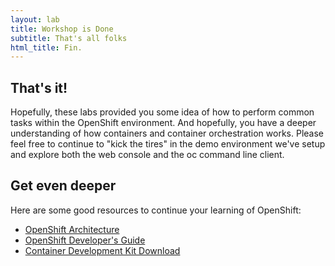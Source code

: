```yaml
---
layout: lab
title: Workshop is Done
subtitle: That's all folks
html_title: Fin.
---
```


## That's it!
Hopefully, these labs provided you some idea of how to perform common tasks within the OpenShift environment.  And hopefully, you have a deeper understanding of how containers and container orchestration works.  Please feel free to continue to "kick the tires" in the demo environment we've setup and explore both the web console and the oc command line client.

## Get even deeper
Here are some good resources to continue your learning of OpenShift:

- [OpenShift Architecture][1]
- [OpenShift Developer's Guide][2]
- [Container Development Kit Download][3]

[1]: https://docs.openshift.com/container-platform/3.4/architecture/core_concepts/index.html
[2]: https://docs.openshift.com/container-platform/3.4/dev_guide/index.html
[3]: http://developers.redhat.com/products/cdk/download/
